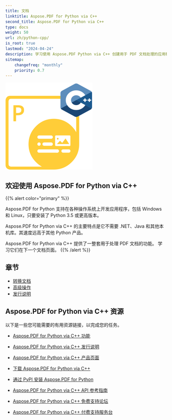 ```yaml
---
title: 文档
linktitle: Aspose.PDF for Python via C++
second_title: Aspose.PDF for Python via C++
type: docs
weight: 50
url: zh/python-cpp/
is_root: true
lastmod: "2024-04-24"
description: 学习使用 Aspose.PDF Python via C++ 创建用于 PDF 文档处理的应用程序，适用于任何平台的 Python。浏览教程、示例代码等。
sitemap:
    changefreq: "monthly"
    priority: 0.7
---
```


![Aspose.PDF for Python via C++ logo image](aspose_pdf-for-python-cpp.png)

## 欢迎使用 Aspose.PDF for Python via C++

{{% alert color="primary" %}}

Aspose.PDF for Python 支持在各种操作系统上开发应用程序，包括 Windows 和 Linux，只要安装了 Python 3.5 或更高版本。

Aspose.PDF for Python via C++ 的主要特点是它不需要 .NET、Java 和其他本机库。其速度远高于其他 Python 产品。

Aspose.PDF for Python via C++ 提供了一整套用于处理 PDF 文档的功能。
 学习它们在下一个文档页面。
{{% /alert %}}

## 章节

- [转换文档](/pdf/python-cpp/converting/)
- [高级操作](/pdf/python-cpp/advanced-operations/)
- [发行说明](https://releases.aspose.com/pdf/pythoncpp/)

## Aspose.PDF for Python via C++ 资源

以下是一些您可能需要的有用资源链接，以完成您的任务。

- [Aspose.PDF for Python via C++ 功能](/pdf/python-cpp/key-features/)
- [Aspose.PDF for Python via C++ 发行说明](https://releases.aspose.com/pdf/pythoncpp/)
- [Aspose.PDF for Python via C++ 产品页面](https://products.aspose.com/pdf/python-cpp/)
- [下载 Aspose.PDF for Python via C++](https://releases.aspose.com/pdf/pythoncpp/)
- [通过 PyPI 安装 Aspose.PDF for Python](https://pypi.org/project/aspose-pdf-cpp-for-python/)
- [Aspose.PDF for Python via C++ API 参考指南](https://reference.aspose.com/pdf/python-cpp/)
- [Aspose.PDF for Python via C++ 免费支持论坛](https://forum.aspose.com/c/pdf/10)

- [Aspose.PDF for Python via C++ 付费支持服务台](https://helpdesk.aspose.com/)